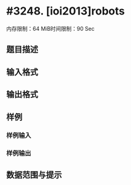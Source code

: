 # #3248. [ioi2013]robots

内存限制：64 MiB时间限制：90 Sec

## 题目描述

## 输入格式

## 输出格式

## 样例

### 样例输入

### 样例输出

## 数据范围与提示

